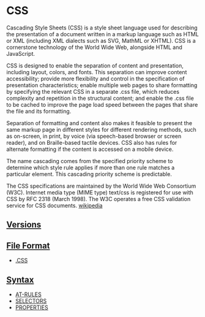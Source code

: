 # CSS

Cascading Style Sheets (CSS) is a style sheet language used for describing the presentation of a document written in a markup language such as HTML or XML (including XML dialects such as SVG, MathML or XHTML). CSS is a cornerstone technology of the World Wide Web, alongside HTML and JavaScript.

CSS is designed to enable the separation of content and presentation, including layout, colors, and fonts. This separation can improve content accessibility; provide more flexibility and control in the specification of presentation characteristics; enable multiple web pages to share formatting by specifying the relevant CSS in a separate .css file, which reduces complexity and repetition in the structural content; and enable the .css file to be cached to improve the page load speed between the pages that share the file and its formatting.

Separation of formatting and content also makes it feasible to present the same markup page in different styles for different rendering methods, such as on-screen, in print, by voice (via speech-based browser or screen reader), and on Braille-based tactile devices. CSS also has rules for alternate formatting if the content is accessed on a mobile device.

The name cascading comes from the specified priority scheme to determine which style rule applies if more than one rule matches a particular element. This cascading priority scheme is predictable.

The CSS specifications are maintained by the World Wide Web Consortium (W3C). Internet media type (MIME type) text/css is registered for use with CSS by RFC 2318 (March 1998). The W3C operates a free CSS validation service for CSS documents. [wikipedia](https://en.wikipedia.org/wiki/CSS)

<!-- ## How to get started -->

## [Versions](../../../../../KEYWORDS/Versions.md)

<!-- - [CSS1]() -->
<!-- - [CSS2]() -->
<!-- - [CSS3]() -->

<!-- ## Preprocessors -->
<!-- - [SASS]()  -->

<!-- # SASS -->

<!-- - [Sass Lang](https://sass-lang.com/) -->

<!-- - [LESS]() -->

<!-- # LESS -->

<!-- - [Less CSS](https://lesscss.org/) -->

<!-- ## Frameworks -->

<!-- - [TAILWIND]()  -->

<!-- # TAILWIND -->

<!-- - [Tailwind CSS](https://tailwindcss.com/) -->

<!-- - [BULMA]() -->

<!-- # BULMA -->

<!-- - [Bulma CSS Framework](https://bulma.io/) -->

## [File Format](../../../../../KEYWORDS/File-Format.md)

- [.CSS](../../../../../LEVEL-6/SCIENCE/COMPUTER-SCIENCE/PROGRAMMING/PROGRAMMING-LANGUAGES/CSS/CSS.md)

## [Syntax](../../../../../KEYWORDS/Syntax.md)

<!-- 

STRUCTURE..

selector {
    property: value;
} 

-->

- [AT-RULES](../../../../../LEVEL-6/SCIENCE/COMPUTER-SCIENCE/PROGRAMMING/PROGRAMMING-LANGUAGES/CSS/AT-RULES.md)
- [SELECTORS](../../../../../LEVEL-6/SCIENCE/COMPUTER-SCIENCE/PROGRAMMING/PROGRAMMING-LANGUAGES/CSS/SELECTORS.md)
- [PROPERTIES](../../../../../LEVEL-6/SCIENCE/COMPUTER-SCIENCE/PROGRAMMING/PROGRAMMING-LANGUAGES/CSS/PROPERTIES.md)

<!-- ## Resources -->
<!-- https://www.w3schools.com/css/ -->
<!-- https://www.codecademy.com/learn/learn-css -->
<!-- https://developer.mozilla.org/en-US/docs/Web/CSS -->
<!-- https://code.visualstudio.com/docs/languages/css -->